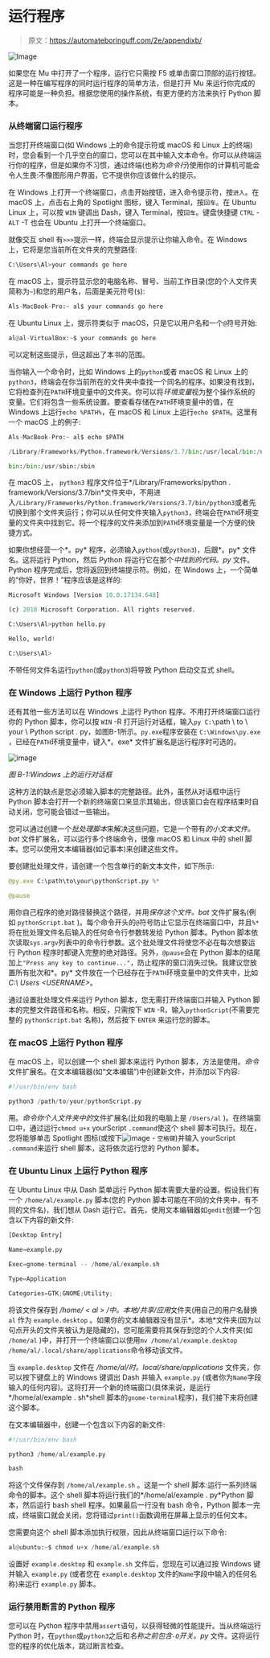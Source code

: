# 运行程序

> 原文：<https://automateboringuff.com/2e/appendixb/>

![Image](img/a142067b8fe2d92e913e5f78198ae4f5.png)

如果您在 Mu 中打开了一个程序，运行它只需按 F5 或单击窗口顶部的运行按钮。这是一种在编写程序的同时运行程序的简单方法，但是打开 Mu 来运行你完成的程序可能是一种负担。根据您使用的操作系统，有更方便的方法来执行 Python 脚本。

### **从终端窗口运行程序**

当您打开终端窗口(如 Windows 上的命令提示符或 macOS 和 Linux 上的终端)时，您会看到一个几乎空白的窗口，您可以在其中输入文本命令。你可以从终端运行你的程序，但是如果你不习惯，通过终端(也称为*命令行*)使用你的计算机可能会令人生畏:不像图形用户界面，它不提供你应该做什么的提示。

在 Windows 上打开一个终端窗口，点击开始按钮，进入命令提示符，按`进入`。在 macOS 上，点击右上角的 Spotlight 图标，键入 Terminal，按`回车`。在 Ubuntu Linux 上，可以按 `WIN` 键调出 Dash，键入 Terminal，按`回车`。键盘快捷键 `CTRL` - `ALT` -T 也会在 Ubuntu 上打开一个终端窗口。

就像交互 shell 有`>>>`提示一样，终端会显示提示让你输入命令。在 Windows 上，它将是您当前所在文件夹的完整路径:

```py
C:\Users\Al>your commands go here
```

在 macOS 上，提示符显示您的电脑名称、冒号、当前工作目录(您的个人文件夹简称为`~`)和您的用户名，后面是美元符号(`$`):

```py
Als-MacBook-Pro:~ al$ your commands go here
```

在 Ubuntu Linux 上，提示符类似于 macOS，只是它以用户名和一个`@`符号开始:

```py
al@al-VirtualBox:~$ your commands go here
```

可以定制这些提示，但这超出了本书的范围。

当你输入一个命令时，比如 Windows 上的`python`或者 macOS 和 Linux 上的`python3`，终端会在你当前所在的文件夹中查找一个同名的程序。如果没有找到，它将检查列在`PATH`环境变量中的文件夹。你可以将*环境变量*视为整个操作系统的变量。它们将包含一些系统设置。要查看存储在`PATH`环境变量中的值，在 Windows 上运行`echo %PATH%`，在 macOS 和 Linux 上运行`echo $PATH`。这里有一个 macOS 上的例子:

```py
Als-MacBook-Pro:~ al$ echo $PATH

/Library/Frameworks/Python.framework/Versions/3.7/bin:/usr/local/bin:/usr/

bin:/bin:/usr/sbin:/sbin
```

在 macOS 上， `python3` 程序文件位于*/Library/Frameworks/python . framework/Versions/3.7/bin*文件夹中，不用进入`/Library/Frameworks/Python.framework/Versions/3.7/bin/python3`或者先切换到那个文件夹运行；你可以从任何文件夹输入`python3`，终端会在`PATH`环境变量的文件夹中找到它。将一个程序的文件夹添加到`PATH`环境变量是一个方便的快捷方式。

如果你想经营一个*。py* 程序，必须输入`python`(或`python3`)，后跟*。py* 文件名。这将运行 Python，然后 Python 将运行它在那个*中找到的代码。py* 文件。Python 程序完成后，您将返回到终端提示符。例如，在 Windows 上，一个简单的“你好，世界！”程序应该是这样的:

```py
Microsoft Windows [Version 10.0.17134.648]

(c) 2018 Microsoft Corporation. All rights reserved.

C:\Users\Al>python hello.py

Hello, world!

C:\Users\Al>
```

不带任何文件名运行`python`(或`python3`)将导致 Python 启动交互式 shell。

### **在 Windows 上运行 Python 程序**

还有其他一些方法可以在 Windows 上运行 Python 程序。不用打开终端窗口运行你的 Python 脚本，你可以按 `WIN` -R 打开运行对话框，输入`py C:\`path \ to \ your \ Python script . py，如图B-1所示。`py.exe`程序安装在 `C:\Windows\py.exe` ，已经在`PATH`环境变量中，键入*。exe* 文件扩展名是运行程序时可选的。

![image](img/bdd569423362b3fb2aa810ce24188a1a.png)

*图 B-1:Windows 上的运行对话框*

这种方法的缺点是您必须输入脚本的完整路径。此外，虽然从对话框中运行 Python 脚本会打开一个新的终端窗口来显示其输出，但该窗口会在程序结束时自动关闭，您可能会错过一些输出。

您可以通过创建一个*批处理脚本*来解决这些问题，它是一个带有*的小文本文件。bat* 文件扩展名，可以运行多个终端命令，很像 macOS 和 Linux 中的 shell 脚本。您可以使用文本编辑器(如记事本)来创建这些文件。

要创建批处理文件，请创建一个包含单行的新文本文件，如下所示:

```py
@py.exe C:\path\to\your\pythonScript.py %*

@pause
```

用你自己程序的绝对路径替换这个路径，并用*保存这个文件。bat* 文件扩展名(例如 `pythonScript.bat` )。每个命令开头的`@`符号防止它显示在终端窗口中，并且`%*`将在批处理文件名后输入的任何命令行参数转发给 Python 脚本。Python 脚本依次读取`sys.argv`列表中的命令行参数。这个批处理文件将使您不必在每次想要运行 Python 程序时都键入完整的绝对路径。另外，`@pause`会在 Python 脚本的结尾加上`"Press any key to continue..."`，防止程序的窗口消失过快。我建议您放置所有批次和*。py* 文件放在一个已经存在于`PATH`环境变量中的文件夹中，比如*C:\ Users \<USERNAME>*。

通过设置批处理文件来运行 Python 脚本，您无需打开终端窗口并输入 Python 脚本的完整文件路径和名称。相反，只需按下 `WIN` -R，输入`pythonScript`(不需要完整的 `pythonScript.bat` 名称)，然后按下 `ENTER` 来运行您的脚本。

### **在 macOS 上运行 Python 程序**

在 macOS 上，可以创建一个 shell 脚本来运行 Python 脚本，方法是使用。*命令*文件扩展名。在文本编辑器(如“文本编辑”)中创建新文件，并添加以下内容:

```py
#!/usr/bin/env bash

python3 /path/to/your/pythonScript.py
```

用。*命令你个人文件夹中的*文件扩展名(比如我的电脑上是 `/Users/al` )。在终端窗口中，通过运行`chmod u+x` yourScript `.command`使这个 shell 脚本可执行。现在，您将能够单击 Spotlight 图标(或按下![image](img/63fa039eb8d3fb51d4da86e303dea1be.png) - `空格键`)并输入 yourScript `.command`来运行 shell 脚本，这将依次运行您的 Python 脚本。

### **在 Ubuntu Linux 上运行 Python 程序**

在 Ubuntu Linux 中从 Dash 菜单运行 Python 脚本需要大量的设置。假设我们有一个 `/home/al/example.py` 脚本(您的 Python 脚本可能在不同的文件夹中，有不同的文件名)，我们想从 Dash 运行它。首先，使用文本编辑器如`gedit`创建一个包含以下内容的新文件:

```py
[Desktop Entry]

Name=example.py

Exec=gnome-terminal -- /home/al/example.sh

Type=Application

Categories=GTK;GNOME;Utility;
```

将该文件保存到 */home/ < al > /中。本地/共享/应用*文件夹(用自己的用户名替换 `al` 作为 `example.desktop` 。如果你的文本编辑器没有显示*。本地*文件夹(因为以句点开头的文件夹被认为是隐藏的)，您可能需要将其保存到您的个人文件夹(如 `/home/al` )中，并打开一个终端窗口以使用`mv /home/al/example.desktop /home/al/.local/share/applications`命令移动该文件。

当 `example.desktop` 文件在 */home/al/时。local/share/applications* 文件夹，你可以按下键盘上的 Windows 键调出 Dash 并输入 `example.py` (或者你为`Name`字段输入的任何内容)。这将打开一个新的终端窗口(具体来说，是运行*/home/al/example . sh*shell 脚本的`gnome-terminal`程序)，我们接下来将创建这个脚本。

在文本编辑器中，创建一个包含以下内容的新文件:

```py
#!/usr/bin/env bash

python3 /home/al/example.py

bash
```

将这个文件保存到 `/home/al/example.sh` 。这是一个 shell 脚本:运行一系列终端命令的脚本。这个 shell 脚本将运行我们的*/home/al/example . py*Python 脚本，然后运行 bash shell 程序。如果最后一行没有 bash 命令，Python 脚本一完成，终端窗口就会关闭，您将错过`print()`函数调用在屏幕上显示的任何文本。

您需要向这个 shell 脚本添加执行权限，因此从终端窗口运行以下命令:

```py
al@ubuntu:~$ chmod u+x /home/al/example.sh
```

设置好 `example.desktop` 和 `example.sh` 文件后，您现在可以通过按 Windows 键并输入 `example.py` (或者您在 `example.desktop` 文件的`Name`字段中输入的任何名称)来运行 `example.py` 脚本。

### **运行禁用断言的 Python 程序**

您可以在 Python 程序中禁用`assert`语句，以获得轻微的性能提升。当从终端运行 Python 时，在`python`或`python3`之后和*名称之前包含`-O`开关。py* 文件。这将运行您的程序的优化版本，跳过断言检查。